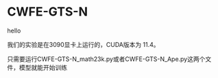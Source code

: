 # CWFE-GTS-N
hello

我们的实验是在3090显卡上运行的，CUDA版本为 11.4。

只需要运行CWFE-GTS-N_math23k.py或者CWFE-GTS-N_Ape.py这两个文件，模型就能开始训练
